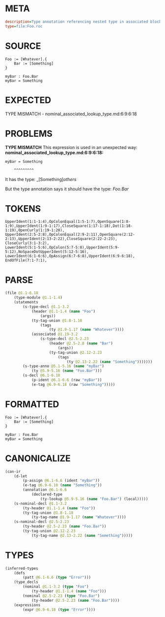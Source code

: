# META
~~~ini
description=Type annotation referencing nested type in associated block
type=file:Foo.roc
~~~
# SOURCE
~~~roc
Foo := [Whatever].{
    Bar := [Something]
}

myBar : Foo.Bar
myBar = Something
~~~
# EXPECTED
TYPE MISMATCH - nominal_associated_lookup_type.md:6:9:6:18
# PROBLEMS
**TYPE MISMATCH**
This expression is used in an unexpected way:
**nominal_associated_lookup_type.md:6:9:6:18:**
```roc
myBar = Something
```
        ^^^^^^^^^

It has the type:
    _[Something]_others_

But the type annotation says it should have the type:
    _Foo.Bar_

# TOKENS
~~~zig
UpperIdent(1:1-1:4),OpColonEqual(1:5-1:7),OpenSquare(1:8-1:9),UpperIdent(1:9-1:17),CloseSquare(1:17-1:18),Dot(1:18-1:19),OpenCurly(1:19-1:20),
UpperIdent(2:5-2:8),OpColonEqual(2:9-2:11),OpenSquare(2:12-2:13),UpperIdent(2:13-2:22),CloseSquare(2:22-2:23),
CloseCurly(3:1-3:2),
LowerIdent(5:1-5:6),OpColon(5:7-5:8),UpperIdent(5:9-5:12),NoSpaceDotUpperIdent(5:12-5:16),
LowerIdent(6:1-6:6),OpAssign(6:7-6:8),UpperIdent(6:9-6:18),
EndOfFile(7:1-7:1),
~~~
# PARSE
~~~clojure
(file @1.1-6.18
	(type-module @1.1-1.4)
	(statements
		(s-type-decl @1.1-3.2
			(header @1.1-1.4 (name "Foo")
				(args))
			(ty-tag-union @1.8-1.18
				(tags
					(ty @1.9-1.17 (name "Whatever"))))
			(associated @1.19-3.2
				(s-type-decl @2.5-2.23
					(header @2.5-2.8 (name "Bar")
						(args))
					(ty-tag-union @2.12-2.23
						(tags
							(ty @2.13-2.22 (name "Something")))))))
		(s-type-anno @5.1-5.16 (name "myBar")
			(ty @5.9-5.16 (name "Foo.Bar")))
		(s-decl @6.1-6.18
			(p-ident @6.1-6.6 (raw "myBar"))
			(e-tag @6.9-6.18 (raw "Something")))))
~~~
# FORMATTED
~~~roc
Foo := [Whatever].{
	Bar := [Something]
}

myBar : Foo.Bar
myBar = Something
~~~
# CANONICALIZE
~~~clojure
(can-ir
	(d-let
		(p-assign @6.1-6.6 (ident "myBar"))
		(e-tag @6.9-6.18 (name "Something"))
		(annotation @6.1-6.6
			(declared-type
				(ty-lookup @5.9-5.16 (name "Foo.Bar") (local)))))
	(s-nominal-decl @1.1-3.2
		(ty-header @1.1-1.4 (name "Foo"))
		(ty-tag-union @1.8-1.18
			(ty-tag-name @1.9-1.17 (name "Whatever"))))
	(s-nominal-decl @2.5-2.23
		(ty-header @2.5-2.23 (name "Foo.Bar"))
		(ty-tag-union @2.12-2.23
			(ty-tag-name @2.13-2.22 (name "Something")))))
~~~
# TYPES
~~~clojure
(inferred-types
	(defs
		(patt @6.1-6.6 (type "Error")))
	(type_decls
		(nominal @1.1-3.2 (type "Foo")
			(ty-header @1.1-1.4 (name "Foo")))
		(nominal @2.5-2.23 (type "Foo.Bar")
			(ty-header @2.5-2.23 (name "Foo.Bar"))))
	(expressions
		(expr @6.9-6.18 (type "Error"))))
~~~
